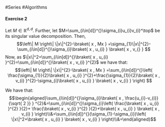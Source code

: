 #Series #Algorithms 

#### Exercise 2
Let $M\in \mathbb{R}^{d,d}$. Further, let $M=\sum_{i\in[d]}^{}\sigma_{i}u_{i}v_{i}^\top$ be its singular value decomposition. Then, $$\left\| M \right\| \|x\|^{2}-\braket{ x , Mx } =\sigma_{1}\|x\|^{2}-\sum_{i\in[d]}^{}\sigma_{i}\braket{ x , u_{i} } \braket{ x , v_{} } $$Now, as $\|x\|^2=\sum_{i\in[d]}^{}\braket{ x , u_{i} }^{2}=\sum_{i\in[d]}^{}\braket{ x , v_{i} }^{2}$ we have that: $$\left\| M \right\| \|x\|^{2}-\braket{ x , Mx } =\sum_{i\in[d]}^{}\left( \frac{\sigma_{1}}{2}\braket{ x , u_{i} }^{2}+\frac{\sigma_{1}}{2}\braket{ x , v_{i} }^{2}-\sigma_{i}\braket{ x , u_{i} } \braket{ x , v_{i} } \right) $$

We have that: $$\begin{aligned}\sum_{i\in[d]}^{}\sigma_{i}\braket{ x , \frac{u_{i}-v_{i}}{\sqrt{ 2 }} } ^{2}&=\sum_{i\in[d]}^{}\sigma_{i}\left( \frac{\braket{ x , u_{i} }^{2} }{2}+ \frac{\braket{ x , v_{i} }^{2} }{2}+\braket{ x , u_{i} } \braket{ x , v_{i} } \right)\\&=\sum_{i\in[d]}^{}(\sigma_{1}-\sigma_{i})\left( \|x\|^2+\braket{ x , u_{i} } \braket{ x , v_{i} } \right)\\&=\end{aligned}$$